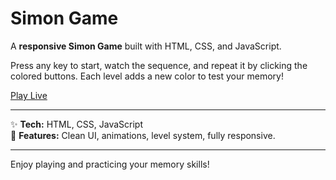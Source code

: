 # Simon Game

A **responsive Simon Game** built with HTML, CSS, and JavaScript.

Press any key to start, watch the sequence, and repeat it by clicking the colored buttons. Each level adds a new color to test your memory!

[Play Live](https://Mohammad-Adeeb-11.github.io/simon-says-same/)

---

✨ **Tech:** HTML, CSS, JavaScript  
🎯 **Features:** Clean UI, animations, level system, fully responsive.

---

Enjoy playing and practicing your memory skills!
